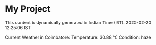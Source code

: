 # My Project

This content is dynamically generated in Indian Time (IST): 2025-02-20 12:25:06 IST


Current Weather in Coimbatore:
Temperature: 30.88 °C
Condition: haze
